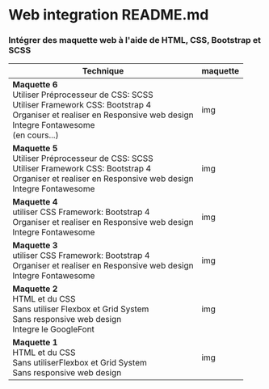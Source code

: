 # Web integration README.md
### Intégrer des maquette web à l'aide de HTML, CSS, Bootstrap et SCSS

| Technique                                                                                    | maquette |
|-------------------------------------------------------------------------------------------- | -------- |
| **Maquette 6** <br> Utiliser Préprocesseur de CSS: SCSS <br> Utiliser Framework CSS: Bootstrap 4 <br> Organiser et realiser en Responsive web design <br> Integre Fontawesome <br> (en cours...) | img |
| **Maquette 5** <br> Utiliser Préprocesseur de CSS: SCSS <br> Utiliser Framework CSS: Bootstrap 4 <br> Organiser et realiser en Responsive web design <br> Integre Fontawesome | img |
| **Maquette 4** <br> utiliser CSS Framework: Bootstrap 4 <br> Organiser et realiser en Responsive web design <br> Integre Fontawesome | img |
| **Maquette 3** <br> utiliser CSS Framework: Bootstrap 4 <br> Organiser et realiser en Responsive web design <br> Integre Fontawesome | img |
| **Maquette 2** <br> HTML et du CSS <br> Sans utiliser Flexbox et Grid System <br> Sans responsive web design <br> Integre le GoogleFont | img |
| **Maquette 1** <br> HTML et du CSS <br> Sans utiliserFlexbox et Grid System <br> Sans responsive web design |    img      |